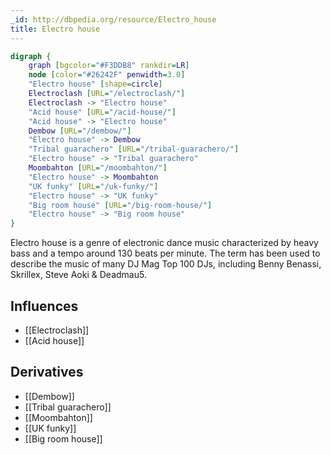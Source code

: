 ```yaml
---
_id: http://dbpedia.org/resource/Electro_house
title: Electro house
---
```


```dot
digraph {
	graph [bgcolor="#F3DDB8" rankdir=LR]
	node [color="#26242F" penwidth=3.0]
	"Electro house" [shape=circle]
	Electroclash [URL="/electroclash/"]
	Electroclash -> "Electro house"
	"Acid house" [URL="/acid-house/"]
	"Acid house" -> "Electro house"
	Dembow [URL="/dembow/"]
	"Electro house" -> Dembow
	"Tribal guarachero" [URL="/tribal-guarachero/"]
	"Electro house" -> "Tribal guarachero"
	Moombahton [URL="/moombahton/"]
	"Electro house" -> Moombahton
	"UK funky" [URL="/uk-funky/"]
	"Electro house" -> "UK funky"
	"Big room house" [URL="/big-room-house/"]
	"Electro house" -> "Big room house"
}
```

Electro house is a genre of electronic dance music characterized by heavy bass and a tempo around 130 beats per minute. The term has been used to describe the music of many DJ Mag Top 100 DJs, including Benny Benassi, Skrillex, Steve Aoki & Deadmau5.

## Influences
- [[Electroclash]]
- [[Acid house]]

## Derivatives
- [[Dembow]]
- [[Tribal guarachero]]
- [[Moombahton]]
- [[UK funky]]
- [[Big room house]]
